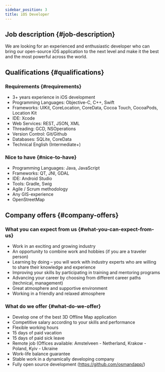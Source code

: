 ```yaml
---
sidebar_position: 3
title: iOS Developer
---
```


## Job description {#job-description}
We are looking for an experienced and enthusiastic developer who can bring our open-source iOS application to the next level and make it the best and the most powerful across the world.

## Qualifications {#qualifications}

### Requirements {#requirements}
- 3+ years experience in iOS development
- Programming Languages: Objective-C, C++, Swift
- Frameworks: UIKit, CoreLocation, CoreData, Cocoa Touch, CocoaPods, Location Kit
- IDE: Xcode
- Web Services: REST, JSON, XML
- Threading: GCD, NSOperations
- Version Control: Git/Github
- Databases: SQLite, CoreData
- Technical English (Intermediate+)

### Nice to have {#nice-to-have}
- Programming Languages: Java, JavaScript
- Frameworks: QT, JNI, GDAL
- IDE: Android Studio
- Tools: Gradle, Swig
- Agile / Scrum methodology
- Any GIS-experience
- OpenStreetMap

## Company offers {#company-offers}

### What you can expect from us {#what-you-can-expect-from-us}
- Work in an exciting and growing industry
- An opportunity to combine work and hobbies (if you are a traveler person)
- Learning by doing – you will work with industry experts who are willing to share their knowledge and experience
- Improving your skills by participating in training and mentoring programs
- Advancing your career by choosing from different career paths (technical, management)
- Great atmosphere and supportive environment
- Working in a friendly and relaxed atmosphere

### What do we offer {#what-do-we-offer}
- Develop one of the best 3D Offline Map application
- Competitive salary according to your skills and performance
- Flexible working hours
- 15 days of paid vacation
- 15 days of paid sick leave
- Remote job (Offices available: Amstelveen - Netherland, Krakow - Poland, Kyiv - Ukraine
- Work-life balance guarantee
- Stable work in a dynamically developing company
- Fully open source development (https://github.com/osmandapp/)
